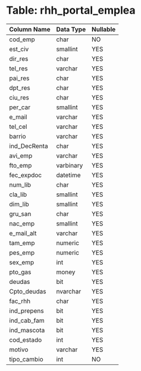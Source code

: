 # Table: rhh_portal_emplea

| Column Name | Data Type | Nullable |
|-------------|-----------|----------|
| cod_emp | char | NO |
| est_civ | smallint | YES |
| dir_res | char | YES |
| tel_res | varchar | YES |
| pai_res | char | YES |
| dpt_res | char | YES |
| ciu_res | char | YES |
| per_car | smallint | YES |
| e_mail | varchar | YES |
| tel_cel | varchar | YES |
| barrio | varchar | YES |
| ind_DecRenta | char | YES |
| avi_emp | varchar | YES |
| fto_emp | varbinary | YES |
| fec_expdoc | datetime | YES |
| num_lib | char | YES |
| cla_lib | smallint | YES |
| dim_lib | smallint | YES |
| gru_san | char | YES |
| nac_emp | smallint | YES |
| e_mail_alt | varchar | YES |
| tam_emp | numeric | YES |
| pes_emp | numeric | YES |
| sex_emp | int | YES |
| pto_gas | money | YES |
| deudas | bit | YES |
| Cpto_deudas | nvarchar | YES |
| fac_rhh | char | YES |
| ind_prepens | bit | YES |
| ind_cab_fam | bit | YES |
| ind_mascota | bit | YES |
| cod_estado | int | YES |
| motivo | varchar | YES |
| tipo_cambio | int | NO |
